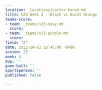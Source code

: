 ```yaml
---
location: _locations/carter-baron.md
title: S23 Week 4 - Black vs Burnt Orange
teams-score:
- team: _teams/s23-navy.md
  score: 
- team: _teams/s23-purple.md
  score: 
field: "2"
date: 2022-10-02 10:45:00 -0400
season: 23
week: 4
mvp: ''
game-ball: ''
sportsperson: ''
published: false

---
```

